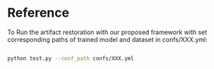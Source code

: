 # Reference

To Run the artifact restoration with our proposed framework with set corresponding paths of trained model and dataset in confs/XXX.yml:

```bash

python test.py --conf_path confs/XXX.yml

```
